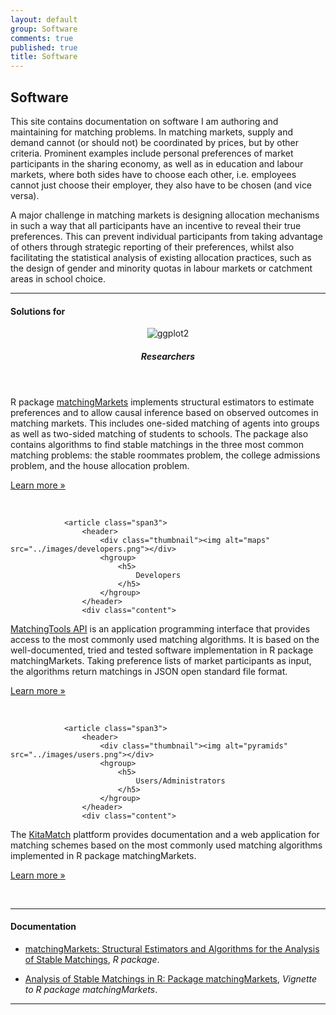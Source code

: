 ```yaml
---
layout: default
group: Software
comments: true
published: true
title: Software
---
```




## Software

This site contains documentation on software I am authoring and maintaining for matching problems. In matching markets, supply and demand cannot (or should not) be coordinated by prices, but by other criteria. Prominent examples include personal preferences of market participants in the sharing economy, as well as in education and labour markets, where both sides have to choose each other, i.e. employees cannot just choose their employer, they also have to be chosen (and vice versa). 

A major challenge in matching markets is designing allocation mechanisms in such a way that all participants have an incentive to reveal their true preferences. This can prevent individual participants from taking advantage of others through strategic reporting of their preferences, whilst also facilitating the statistical analysis of existing allocation practices, such as the design of gender and minority quotas in labour markets or catchment areas in school choice.


***

#### Solutions for

<p> </p>

<footer class="row-fluid">
				<article class="span3">
					<header>
						<div class="thumbnail"><img alt="ggplot2" src="../images/researchers.png"></div>
						<hgroup>
							<h5>
								Researchers
							</h5>
						</hgroup>
					</header>
					<div class="content">
<p>R package <a href="https://matchingmarkets.org/">matchingMarkets</a> implements structural estimators to estimate preferences and to allow causal inference based on observed outcomes in matching markets. This includes one-sided matching of agents into groups as well as two-sided matching of students to schools. The package also contains algorithms to find stable matchings in the three most common matching problems: the stable roommates problem, the college admissions problem, and the house allocation problem.
</p>
					</div>
					<footer>
						<p><a href="https://matchingmarkets.org" class="btn">Learn more &raquo;</a></p>
						<br>
					</footer>
				</article><!--/span-->



				<article class="span3">
					<header>
						<div class="thumbnail"><img alt="maps" src="../images/developers.png"></div>
						<hgroup>
							<h5>
								Developers
							</h5>
						</hgroup>
					</header>
					<div class="content">
<p><a href="https://matchingtools.com">MatchingTools API</a> is an application programming interface that provides access to the most commonly used matching algorithms. It is based on the well-documented, tried and tested software implementation in R package matchingMarkets. Taking preference lists of market participants as input, the algorithms return matchings in JSON open standard file format. <!--The documentation below is written using the OpenAPI/Swagger specification.-->
</p>
					</div>
					<footer>
						<p><a href="https://matchingtools.com" class="btn">Learn more &raquo;</a></p>
						<br>
					</footer>
				</article><!--/span-->



				<article class="span3">
					<header>
						<div class="thumbnail"><img alt="pyramids" src="../images/users.png"></div>
						<hgroup>
							<h5>
								Users/Administrators
							</h5>
						</hgroup>
					</header>
					<div class="content">
<p>The <a href="https://kitamatch.com/">KitaMatch</a> plattform provides documentation and a web application for matching schemes based on the most commonly used matching algorithms implemented in R package matchingMarkets.
</p>
					</div>
					<footer>
						<p><a href="https://kitamatch.com" class="btn">Learn more &raquo;</a></p>
						<br>
					</footer>
				</article><!--/span-->




</footer>







***

#### Documentation

<p> </p>

- [matchingMarkets: Structural Estimators and Algorithms for the Analysis of Stable Matchings](#), *R package*.

- [Analysis of Stable Matchings in R: Package matchingMarkets](#), *Vignette to R package matchingMarkets*. 

***


